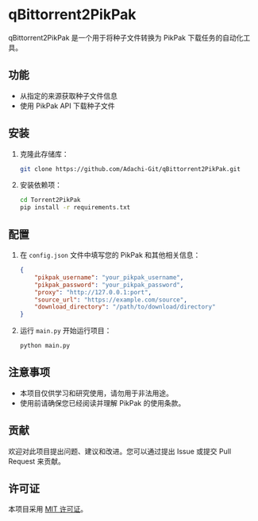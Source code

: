 # qBittorrent2PikPak

qBittorrent2PikPak 是一个用于将种子文件转换为 PikPak 下载任务的自动化工具。

## 功能

- 从指定的来源获取种子文件信息
- 使用 PikPak API 下载种子文件

## 安装

1. 克隆此存储库：

    ```bash
    git clone https://github.com/Adachi-Git/qBittorrent2PikPak.git
    ```

2. 安装依赖项：

    ```bash
    cd Torrent2PikPak
    pip install -r requirements.txt
    ```

## 配置

1. 在 `config.json` 文件中填写您的 PikPak 和其他相关信息：

    ```json
    {
        "pikpak_username": "your_pikpak_username",
        "pikpak_password": "your_pikpak_password",
        "proxy": "http://127.0.0.1:port",
        "source_url": "https://example.com/source",
        "download_directory": "/path/to/download/directory"
    }
    ```

2. 运行 `main.py` 开始运行项目：

    ```bash
    python main.py
    ```

## 注意事项

- 本项目仅供学习和研究使用，请勿用于非法用途。
- 使用前请确保您已经阅读并理解 PikPak 的使用条款。

## 贡献

欢迎对此项目提出问题、建议和改进。您可以通过提出 Issue 或提交 Pull Request 来贡献。

## 许可证

本项目采用 [MIT 许可证](LICENSE)。
